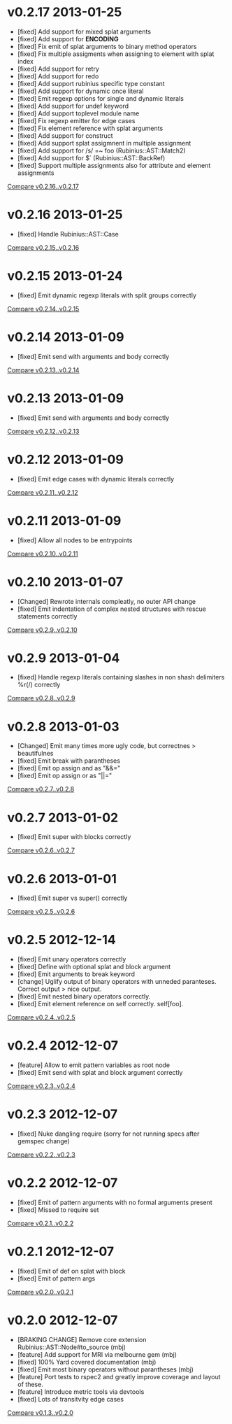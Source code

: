 # v0.2.17 2013-01-25

* [fixed] Add support for mixed splat arguments 
* [fixed] Add support for __ENCODING__
* [fixed] Fix emit of splat arguments to binary method operators
* [fixed] Fix multiple assigments when assigning to element with splat index
* [fixed] Add support for retry
* [fixed] Add support for redo
* [fixed] Add support rubinius specific type constant
* [fixed] Add support for dynamic once literal
* [fixed] Emit regexp options for single and dynamic literals
* [fixed] Add support for undef keyword
* [fixed] Add support toplevel module name
* [fixed] Fix regexp emitter for edge cases
* [fixed] Fix element reference with splat arguments
* [fixed] Add support for construct
* [fixed] Add support splat assigmnent in multiple assignment
* [fixed] Add support for /s/ =~ foo (Rubinius::AST::Match2)
* [fixed] Add support for $` (Rubinius::AST::BackRef)
* [fixed] Support multiple assignments also for attribute and element assignments

[Compare v0.2.16..v0.2.17](https://github.com/mbj/to_source/compare/v0.2.16...v0.2.17)

# v0.2.16 2013-01-25

* [fixed] Handle Rubinius::AST::Case

[Compare v0.2.15..v0.2.16](https://github.com/mbj/to_source/compare/v0.2.15...v0.2.16)

# v0.2.15 2013-01-24

* [fixed] Emit dynamic regexp literals with split groups correctly

[Compare v0.2.14..v0.2.15](https://github.com/mbj/to_source/compare/v0.2.14...v0.2.15)

# v0.2.14 2013-01-09

* [fixed] Emit send with arguments and body correctly

[Compare v0.2.13..v0.2.14](https://github.com/mbj/to_source/compare/v0.2.13...v0.2.14)

# v0.2.13 2013-01-09

* [fixed] Emit send with arguments and body correctly

[Compare v0.2.12..v0.2.13](https://github.com/mbj/to_source/compare/v0.2.12...v0.2.13)

# v0.2.12 2013-01-09

* [fixed] Emit edge cases with dynamic literals correctly

[Compare v0.2.11..v0.2.12](https://github.com/mbj/to_source/compare/v0.2.11...v0.2.12)

# v0.2.11 2013-01-09

* [fixed] Allow all nodes to be entrypoints

[Compare v0.2.10..v0.2.11](https://github.com/mbj/to_source/compare/v0.2.10...v0.2.11)

# v0.2.10 2013-01-07

* [Changed] Rewrote internals compleatly, no outer API change
* [fixed] Emit indentation of complex nested structures with rescue statements correctly

[Compare v0.2.9..v0.2.10](https://github.com/mbj/to_source/compare/v0.2.9...v0.2.10)

# v0.2.9 2013-01-04

* [fixed] Handle regexp literals containing slashes in non shash delimiters %r(/) correctly

[Compare v0.2.8..v0.2.9](https://github.com/mbj/to_source/compare/v0.2.8...v0.2.9)

# v0.2.8 2013-01-03

* [Changed] Emit many times more ugly code, but correctnes > beautifulnes
* [fixed] Emit break with parantheses
* [fixed] Emit op assign and as "&&="
* [fixed] Emit op assign or as "||="

[Compare v0.2.7..v0.2.8](https://github.com/mbj/to_source/compare/v0.2.7...v0.2.8)

# v0.2.7 2013-01-02

* [fixed] Emit super with blocks correctly

[Compare v0.2.6..v0.2.7](https://github.com/mbj/to_source/compare/v0.2.6...v0.2.7)

# v0.2.6 2013-01-01

* [fixed] Emit super vs super() correctly

[Compare v0.2.5..v0.2.6](https://github.com/mbj/to_source/compare/v0.2.5...v0.2.6)

# v0.2.5 2012-12-14

* [fixed] Emit unary operators correctly
* [fixed] Define with optional splat and block argument
* [fixed] Emit arguments to break keyword
* [change] Uglify output of binary operators with unneded paranteses. Correct output > nice output.
* [fixed] Emit nested binary operators correctly.
* [fixed] Emit element reference on self correctly. self[foo].

[Compare v0.2.4..v0.2.5](https://github.com/mbj/to_source/compare/v0.2.4...v0.2.5)

# v0.2.4 2012-12-07

* [feature] Allow to emit pattern variables as root node
* [fixed] Emit send with splat and block argument correctly

[Compare v0.2.3..v0.2.4](https://github.com/mbj/to_source/compare/v0.2.3...v0.2.4)

# v0.2.3 2012-12-07

* [fixed] Nuke dangling require  (sorry for not running specs after gemspec change)

[Compare v0.2.2..v0.2.3](https://github.com/mbj/to_source/compare/v0.2.2...v0.2.3)

# v0.2.2 2012-12-07

* [fixed] Emit of pattern arguments with no formal arguments present
* [fixed] Missed to require set

[Compare v0.2.1..v0.2.2](https://github.com/mbj/to_source/compare/v0.2.1...v0.2.2)

# v0.2.1 2012-12-07

* [fixed] Emit of def on splat with block
* [fixed] Emit of pattern args 

[Compare v0.2.0..v0.2.1](https://github.com/mbj/to_source/compare/v0.2.0...v0.2.1)

# v0.2.0 2012-12-07

* [BRAKING CHANGE] Remove core extension Rubinius::AST::Node#to_source (mbj)
* [feature] Add support for MRI via melbourne gem (mbj)
* [fixed] 100% Yard covered documentation (mbj)
* [fixed] Emit most binary operators without parantheses (mbj)
* [feature] Port tests to rspec2 and greatly improve coverage and layout of these.
* [feature] Introduce metric tools via devtools
* [fixed] Lots of transitvity edge cases

[Compare v0.1.3..v0.2.0](https://github.com/mbj/to_source/ompare/v0.1.3...v0.2.0)
